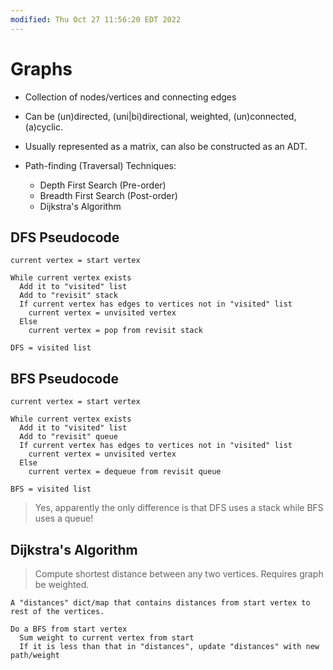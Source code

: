 ```yaml
---
modified: Thu Oct 27 11:56:20 EDT 2022
---
```

# Graphs

- Collection of nodes/vertices and connecting edges

- Can be (un)directed, (uni|bi)directional, weighted, (un)connected, (a)cyclic.

- Usually represented as a matrix, can also be constructed as an ADT.

- Path-finding (Traversal) Techniques:

  - Depth First Search (Pre-order)
  - Breadth First Search (Post-order)
  - Dijkstra's Algorithm

## DFS Pseudocode

```
current vertex = start vertex

While current vertex exists
  Add it to "visited" list
  Add to "revisit" stack
  If current vertex has edges to vertices not in "visited" list
    current vertex = unvisited vertex
  Else
    current vertex = pop from revisit stack

DFS = visited list
```

## BFS Pseudocode

```
current vertex = start vertex

While current vertex exists
  Add it to "visited" list
  Add to "revisit" queue
  If current vertex has edges to vertices not in "visited" list
    current vertex = unvisited vertex
  Else
    current vertex = dequeue from revisit queue

BFS = visited list
```

> Yes, apparently the only difference is that DFS uses a stack while BFS uses a queue!

## Dijkstra's Algorithm

> Compute shortest distance between any two vertices. Requires graph be weighted.

```
A "distances" dict/map that contains distances from start vertex to rest of the vertices.

Do a BFS from start vertex
  Sum weight to current vertex from start
  If it is less than that in "distances", update "distances" with new path/weight

```
